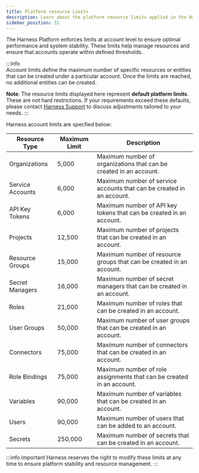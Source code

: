 ```yaml
---
title: Platform resource Limits
description: Learn about the platform resource limits applied in the Harness Platform.
sidebar_position: 31
---
```


The Harness Platform enforces limits at account level to ensure optimal performance and system stability. These limits help manage resources and ensure that accounts operate within defined thresholds.

:::info  
Account limits define the maximum number of specific resources or entities that can be created under a particular account. Once the limits are reached, no additional entities can be created.

**Note**: The resource limits displayed here represent **default platform limits**. These are not hard restrictions. If your requirements exceed these defaults, please contact [Harness Support](mailto:support@harness.io) to discuss adjustments tailored to your needs.
:::

Harness account limits are specfied below:

| Resource Type        | Maximum Limit | Description                                                           |
|----------------------|---------------|-----------------------------------------------------------------------|
| Organizations        | 5,000         | Maximum number of organizations that can be created in an account.    |
| Service Accounts     | 6,000         | Maximum number of service accounts that can be created in an account. |
| API Key Tokens       | 6,000         | Maximum number of API key tokens that can be created in an account.   |
| Projects             | 12,500        | Maximum number of projects that can be created in an account.         |
| Resource Groups      | 15,000        | Maximum number of resource groups that can be created in an account.  |
| Secret Managers      | 16,000        | Maximum number of secret managers that can be created in an account.  |
| Roles                | 21,000        | Maximum number of roles that can be created in an account.            |
| User Groups          | 50,000        | Maximum number of user groups that can be created in an account.      |
| Connectors           | 75,000        | Maximum number of connectors that can be created in an account.       |
| Role Bindings     | 75,000        | Maximum number of role assignments that can be created in an account. |
| Variables            | 90,000        | Maximum number of variables that can be created in an account.        |
| Users                | 90,000        | Maximum number of users that can be added to an account.              |
| Secrets              | 250,000       | Maximum number of secrets that can be created in an account.          |

:::info important 
Harness reserves the right to modify these limits at any time to ensure platform stability and resource management. 
:::
